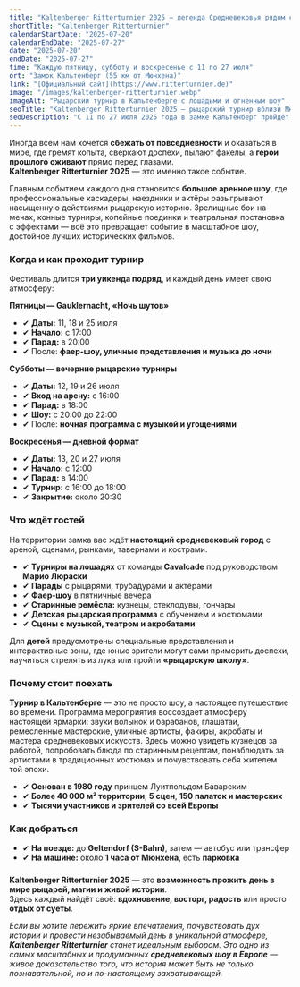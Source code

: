 ```yaml
---
title: "Kaltenberger Ritterturnier 2025 — легенда Средневековья рядом с Мюнхеном"
shortTitle: "Kaltenberger Ritterturnier"
calendarStartDate: "2025-07-20"
calendarEndDate: "2025-07-27"
date: "2025-07-20"
endDate: "2025-07-27"
time: "Каждую пятницу, субботу и воскресенье с 11 по 27 июля"
ort: "Замок Кальтенберг (55 км от Мюнхена)"
link: "[Официальный сайт](https://www.ritterturnier.de)"
image: "/images/kaltenberger-ritterturnier.webp"
imageAlt: "Рыцарский турнир в Кальтенберге с лошадьми и огненным шоу"
seoTitle: "Kaltenberger Ritterturnier 2025 — рыцарский турнир вблизи Мюнхена"
seoDescription: "С 11 по 27 июля 2025 года в замке Кальтенберг пройдёт крупнейший в Европе рыцарский турнир с парадами, фаер-шоу и средневековой атмосферой."
---
```


Иногда всем нам хочется **сбежать от повседневности** и оказаться в мире, где гремят копыта, сверкают доспехи, пылают факелы, а **герои прошлого оживают** прямо перед глазами.  
**Kaltenberger Ritterturnier 2025** — это именно такое событие.

Главным событием каждого дня становится **большое аренное шоу**, где профессиональные каскадеры, наездники и актёры разыгрывают насыщенную действиями рыцарскую историю. Зрелищные бои на мечах, конные турниры, копейные поединки и театральная постановка с эффектами — всё это превращает событие в масштабное шоу, достойное лучших исторических фильмов.

### Когда и как проходит турнир

Фестиваль длится **три уикенда подряд**, и каждый день имеет свою атмосферу:

**Пятницы — Gauklernacht, «Ночь шутов»**  
- ✔ **Даты:** 11, 18 и 25 июля  
- ✔ **Начало:** с 17:00  
- ✔ **Парад:** в 20:00  
- ✔ После: **фаер-шоу, уличные представления и музыка до ночи**

**Субботы — вечерние рыцарские турниры**  
- ✔ **Даты:** 12, 19 и 26 июля  
- ✔ **Вход на арену:** с 16:00  
- ✔ **Парад:** в 18:00  
- ✔ **Шоу:** с 20:00 до 22:00  
- ✔ После: **ночная программа с музыкой и угощениями**

**Воскресенья — дневной формат**  
- ✔ **Даты:** 13, 20 и 27 июля  
- ✔ **Начало:** с 12:00  
- ✔ **Парад:** в 14:00  
- ✔ **Турнир:** с 16:00 до 18:00  
- ✔ **Закрытие:** около 20:30

### Что ждёт гостей

На территории замка вас ждёт **настоящий средневековый город** с ареной, сценами, рынками, тавернами и кострами.

- ✔ **Турниры на лошадях** от команды **Cavalcade** под руководством **Марио Люраски**
- ✔ **Парады** с рыцарями, трубадурами и актёрами
- ✔ **Фаер-шоу** в пятничные вечера
- ✔ **Старинные ремёсла:** кузнецы, стеклодувы, гончары
- ✔ **Детская рыцарская программа** с обучением и костюмами
- ✔ **Сцены с музыкой, театром и акробатами**

Для **детей** предусмотрены специальные представления и интерактивные зоны, где юные зрители могут сами примерить доспехи, научиться стрелять из лука или пройти **«рыцарскую школу»**.

### Почему стоит поехать

**Турнир в Кальтенберге** — это не просто шоу, а настоящее путешествие во времени. Программа мероприятия воссоздает атмосферу настоящей ярмарки: звуки волынок и барабанов, глашатаи, ремесленные мастерские, уличные артисты, факиры, акробаты и мастера средневековых искусств. Здесь можно увидеть кузнецов за работой, попробовать блюда по старинным рецептам, понаблюдать за артистами в традиционных костюмах и почувствовать себя жителем той эпохи. 

- ✔ **Основан в 1980 году** принцем Луитпольдом Баварским  
- ✔ **Более 40 000 м² территории**, **5 сцен**, **150 палаток и мастерских**  
- ✔ **Тысячи участников и зрителей со всей Европы**

### Как добраться

- ✔ **На поезде:** до **Geltendorf (S-Bahn)**, затем — автобус или трансфер  
- ✔ **На машине:** около **1 часа от Мюнхена**, есть **парковка**

###

**Kaltenberger Ritterturnier 2025** — это **возможность прожить день в мире рыцарей, магии и живой истории**.  
Здесь каждый найдёт своё: **вдохновение, восторг, радость** или просто **отдых от суеты**.  

_Если вы хотите пережить яркие впечатления, почувствовать дух истории и провести незабываемый день в уникальной атмосфере, **Kaltenberger Ritterturnier** станет идеальным выбором. Это одно из самых масштабных и продуманных **средневековых шоу в Европе** — живое доказательство того, что история может быть не только познавательной, но и по-настоящему захватывающей._
